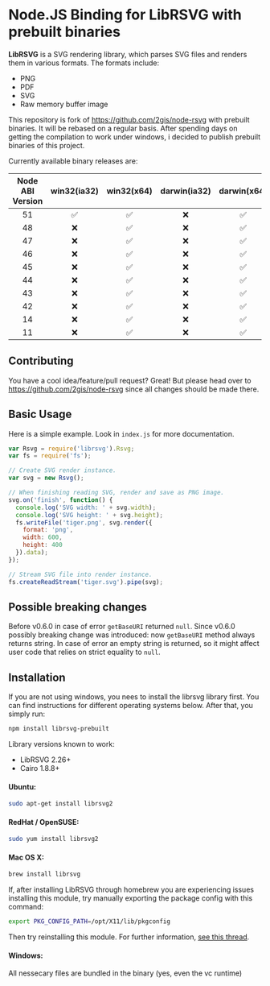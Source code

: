 # Node.JS Binding for LibRSVG with prebuilt binaries

**LibRSVG** is a SVG rendering library, which parses SVG files and renders them in various formats. The formats include:

 *  PNG
 *  PDF
 *  SVG
 *  Raw memory buffer image

This repository is fork of https://github.com/2gis/node-rsvg with prebuilt binaries. It will be rebased on a regular basis.
After spending days on getting the compilation to work under windows, i decided to publish prebuilt binaries of this project.

Currently available binary releases are:

| Node ABI Version | win32(ia32) | win32(x64) | darwin(ia32) | darwin(x64) | linux(ia32) | linux(x64) |
|:----------------:|:-----------:|:----------:|:------------:|:-----------:|:-----------:|:----------:|
|51                |:white_check_mark:|:white_check_mark:|:x:|:white_check_mark:|:x:|:white_check_mark:|
|48                |:x:          |:white_check_mark:|:x:|:white_check_mark:|:x:|:white_check_mark:|
|47                |:x:          |:white_check_mark:|:x:|:white_check_mark:|:x:|:white_check_mark:|
|46                |:x:          |:white_check_mark:|:x:|:white_check_mark:|:x:|:white_check_mark:|
|45                |:x:          |:white_check_mark:|:x:|:white_check_mark:|:x:|:white_check_mark:|
|44                |:x:          |:white_check_mark:|:x:|:white_check_mark:|:x:|:white_check_mark:|
|43                |:x:          |:white_check_mark:|:x:|:white_check_mark:|:x:|:white_check_mark:|
|42                |:x:          |:white_check_mark:|:x:|:white_check_mark:|:x:|:white_check_mark:|
|14                |:x:          |:white_check_mark:|:x:|:white_check_mark:|:x:|:white_check_mark:|
|11                |:x:          |:white_check_mark:|:x:|:white_check_mark:|:x:|:white_check_mark:|

## Contributing

You have a cool idea/feature/pull request? Great! But please head over to https://github.com/2gis/node-rsvg since all changes should be made there.

## Basic Usage

Here is a simple example. Look in `index.js` for more documentation.

```javascript
var Rsvg = require('librsvg').Rsvg;
var fs = require('fs');

// Create SVG render instance.
var svg = new Rsvg();

// When finishing reading SVG, render and save as PNG image.
svg.on('finish', function() {
  console.log('SVG width: ' + svg.width);
  console.log('SVG height: ' + svg.height);
  fs.writeFile('tiger.png', svg.render({
    format: 'png',
    width: 600,
    height: 400
  }).data);
});

// Stream SVG file into render instance.
fs.createReadStream('tiger.svg').pipe(svg);
```

## Possible breaking changes

Before v0.6.0 in case of error `getBaseURI` returned `null`.
Since v0.6.0 possibly breaking change was introduced: now `getBaseURI` method always returns string. In case of error an empty string is returned, so it might affect user code that relies on strict equality to `null`. 

## Installation

If you are not using windows, you nees to install the librsvg library first. You can find instructions for different operating systems below. After that, you simply run:

```bash
npm install librsvg-prebuilt
```

Library versions known to work:

 *  LibRSVG 2.26+
 *  Cairo 1.8.8+

#### Ubuntu:

```bash
sudo apt-get install librsvg2
```

#### RedHat / OpenSUSE:

```bash
sudo yum install librsvg2
```

#### Mac OS X:

```bash
brew install librsvg
```

If, after installing LibRSVG through homebrew you are experiencing issues installing this module, try manually exporting the package config with this command:

```bash
export PKG_CONFIG_PATH=/opt/X11/lib/pkgconfig
```

Then try reinstalling this module. For further information, [see this thread](https://github.com/Homebrew/homebrew/issues/14123).

#### Windows:

All nessecary files are bundled in the binary (yes, even the vc runtime)
